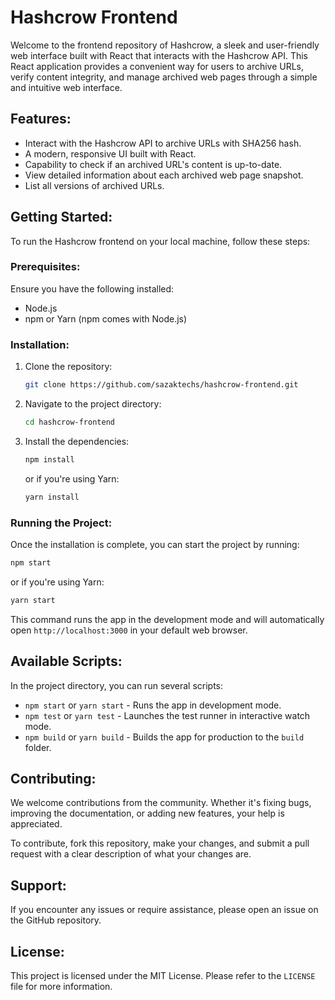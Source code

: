 # Hashcrow Frontend

Welcome to the frontend repository of Hashcrow, a sleek and user-friendly web interface built with React that interacts with the Hashcrow API. This React application provides a convenient way for users to archive URLs, verify content integrity, and manage archived web pages through a simple and intuitive web interface.

## Features:

- Interact with the Hashcrow API to archive URLs with SHA256 hash.
- A modern, responsive UI built with React.
- Capability to check if an archived URL's content is up-to-date.
- View detailed information about each archived web page snapshot.
- List all versions of archived URLs.

## Getting Started:

To run the Hashcrow frontend on your local machine, follow these steps:

### Prerequisites:

Ensure you have the following installed:
- Node.js
- npm or Yarn (npm comes with Node.js)

### Installation:

1. Clone the repository:
   ```sh
   git clone https://github.com/sazaktechs/hashcrow-frontend.git
   ```
2. Navigate to the project directory:
   ```sh
   cd hashcrow-frontend
   ```
3. Install the dependencies:
   ```sh
   npm install
   ```
   or if you're using Yarn:
   ```sh
   yarn install
   ```

### Running the Project:

Once the installation is complete, you can start the project by running:

```sh
npm start
```

or if you're using Yarn:

```sh
yarn start
```

This command runs the app in the development mode and will automatically open `http://localhost:3000` in your default web browser.

## Available Scripts:

In the project directory, you can run several scripts:

- `npm start` or `yarn start` - Runs the app in development mode.
- `npm test` or `yarn test` - Launches the test runner in interactive watch mode.
- `npm build` or `yarn build` - Builds the app for production to the `build` folder.

## Contributing:

We welcome contributions from the community. Whether it's fixing bugs, improving the documentation, or adding new features, your help is appreciated.

To contribute, fork this repository, make your changes, and submit a pull request with a clear description of what your changes are.

## Support:

If you encounter any issues or require assistance, please open an issue on the GitHub repository.

## License:

This project is licensed under the MIT License. Please refer to the `LICENSE` file for more information.
